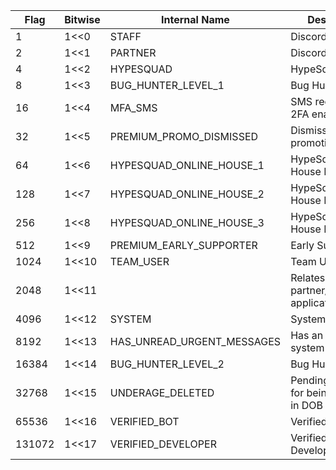 | Flag   | Bitwise | Internal Name              | Description                                       | Public |
|--------|---------|----------------------------|---------------------------------------------------|--------|
| 1      | 1<<0    | STAFF                      | Discord Employee                                  | ✓      |
| 2      | 1<<1    | PARTNER                    | Discord Partner                                   | ✓      |
| 4      | 1<<2    | HYPESQUAD                  | HypeSquad Events                                  | ✓      |
| 8      | 1<<3    | BUG_HUNTER_LEVEL_1         | Bug Hunter Level 1                                | ✓      |
| 16     | 1<<4    | MFA_SMS                    | SMS recovery for 2FA enabled                      |        |
| 32     | 1<<5    | PREMIUM_PROMO_DISMISSED    | Dismissed Nitro promotion                         |        |
| 64     | 1<<6    | HYPESQUAD_ONLINE_HOUSE_1   | HypeSquad Online House Bravery                    | ✓      |
| 128    | 1<<7    | HYPESQUAD_ONLINE_HOUSE_2   | HypeSquad Online House Brilliance                 | ✓      |
| 256    | 1<<8    | HYPESQUAD_ONLINE_HOUSE_3   | HypeSquad Online House Balance                    | ✓      |
| 512    | 1<<9    | PREMIUM_EARLY_SUPPORTER    | Early Supporter                                   | ✓      |
| 1024   | 1<<10   | TEAM_USER                  | Team User                                         | ✓      |
| 2048   | 1<<11   |                            | Relates to partner/verification applications.     |        |
| 4096   | 1<<12   | SYSTEM                     | System User                                       | ✓      |
| 8192   | 1<<13   | HAS_UNREAD_URGENT_MESSAGES | Has an unread system message                      |        |
| 16384  | 1<<14   | BUG_HUNTER_LEVEL_2         | Bug Hunter Level 2                                | ✓      |
| 32768  | 1<<15   | UNDERAGE_DELETED           | Pending deletion for being underage in DOB prompt |        |
| 65536  | 1<<16   | VERIFIED_BOT               | Verified Bot                                      | ✓      |
| 131072 | 1<<17   | VERIFIED_DEVELOPER         | Verified Bot Developer                            | ✓      |

